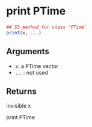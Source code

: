# print PTime

```r
## S3 method for class 'PTime'
print(x, ...)
```

## Arguments

- `x`: a PTime vector
- `...`: not used

## Returns

invisible x

print PTime